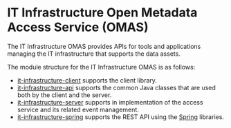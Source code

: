 <!-- SPDX-License-Identifier: CC-BY-4.0 -->
<!-- Copyright Contributors to the ODPi Egeria project. -->

# IT Infrastructure Open Metadata Access Service (OMAS)

The IT Infrastructure OMAS provides APIs for tools and applications managing the
IT infrastructure that supports the data assets.

The module structure for the IT Infrastructure OMAS is as follows:

* [it-infrastructure-client](it-infrastructure-client) supports the client library.
* [it-infrastructure-api](it-infrastructure-api) supports the common Java classes that are used both by the client and the server.
* [it-infrastructure-server](it-infrastructure-server) supports in implementation of the access service and its related event management.
* [it-infrastructure-spring](it-infrastructure-spring) supports the REST API using the [Spring](../../../developer-resources/Spring.md) libraries.
